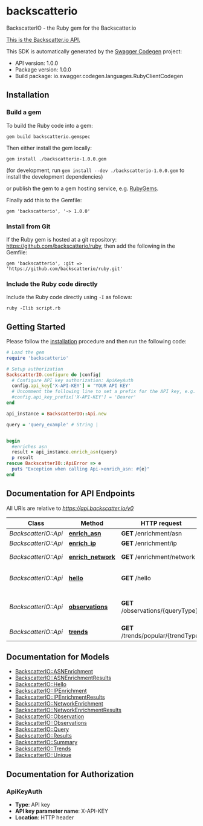 # backscatterio

BackscatterIO - the Ruby gem for the Backscatter.io

[This is the Backscatter.io API.](https://backscatter.io/developers) 

This SDK is automatically generated by the [Swagger Codegen](https://github.com/swagger-api/swagger-codegen) project:

- API version: 1.0.0
- Package version: 1.0.0
- Build package: io.swagger.codegen.languages.RubyClientCodegen

## Installation

### Build a gem

To build the Ruby code into a gem:

```shell
gem build backscatterio.gemspec
```

Then either install the gem locally:

```shell
gem install ./backscatterio-1.0.0.gem
```
(for development, run `gem install --dev ./backscatterio-1.0.0.gem` to install the development dependencies)

or publish the gem to a gem hosting service, e.g. [RubyGems](https://rubygems.org/).

Finally add this to the Gemfile:

    gem 'backscatterio', '~> 1.0.0'

### Install from Git

If the Ruby gem is hosted at a git repository: https://github.com/backscatterio/ruby, then add the following in the Gemfile:

    gem 'backscatterio', :git => 'https://github.com/backscatterio/ruby.git'

### Include the Ruby code directly

Include the Ruby code directly using `-I` as follows:

```shell
ruby -Ilib script.rb
```

## Getting Started

Please follow the [installation](#installation) procedure and then run the following code:
```ruby
# Load the gem
require 'backscatterio'

# Setup authorization
BackscatterIO.configure do |config|
  # Configure API key authorization: ApiKeyAuth
  config.api_key['X-API-KEY'] = 'YOUR API KEY'
  # Uncomment the following line to set a prefix for the API key, e.g. 'Bearer' (defaults to nil)
  #config.api_key_prefix['X-API-KEY'] = 'Bearer'
end

api_instance = BackscatterIO::Api.new

query = 'query_example' # String | 


begin
  #enriches asn
  result = api_instance.enrich_asn(query)
  p result
rescue BackscatterIO::ApiError => e
  puts "Exception when calling Api->enrich_asn: #{e}"
end

```

## Documentation for API Endpoints

All URIs are relative to *https://api.backscatter.io/v0*

Class | Method | HTTP request | Description
------------ | ------------- | ------------- | -------------
*BackscatterIO::Api* | [**enrich_asn**](docs/Api.md#enrich_asn) | **GET** /enrichment/asn | enriches asn
*BackscatterIO::Api* | [**enrich_ip**](docs/Api.md#enrich_ip) | **GET** /enrichment/ip | enriches ip
*BackscatterIO::Api* | [**enrich_network**](docs/Api.md#enrich_network) | **GET** /enrichment/network | enriches network
*BackscatterIO::Api* | [**hello**](docs/Api.md#hello) | **GET** /hello | authenticate to the service
*BackscatterIO::Api* | [**observations**](docs/Api.md#observations) | **GET** /observations/{queryType} | fetches observations for a given ip address
*BackscatterIO::Api* | [**trends**](docs/Api.md#trends) | **GET** /trends/popular/{trendType} | Top N items


## Documentation for Models

 - [BackscatterIO::ASNEnrichment](docs/ASNEnrichment.md)
 - [BackscatterIO::ASNEnrichmentResults](docs/ASNEnrichmentResults.md)
 - [BackscatterIO::Hello](docs/Hello.md)
 - [BackscatterIO::IPEnrichment](docs/IPEnrichment.md)
 - [BackscatterIO::IPEnrichmentResults](docs/IPEnrichmentResults.md)
 - [BackscatterIO::NetworkEnrichment](docs/NetworkEnrichment.md)
 - [BackscatterIO::NetworkEnrichmentResults](docs/NetworkEnrichmentResults.md)
 - [BackscatterIO::Observation](docs/Observation.md)
 - [BackscatterIO::Observations](docs/Observations.md)
 - [BackscatterIO::Query](docs/Query.md)
 - [BackscatterIO::Results](docs/Results.md)
 - [BackscatterIO::Summary](docs/Summary.md)
 - [BackscatterIO::Trends](docs/Trends.md)
 - [BackscatterIO::Unique](docs/Unique.md)


## Documentation for Authorization


### ApiKeyAuth

- **Type**: API key
- **API key parameter name**: X-API-KEY
- **Location**: HTTP header

